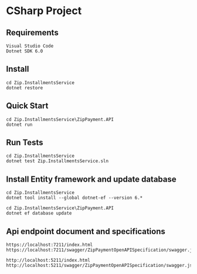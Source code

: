 # CSharp Project

## Requirements
```
Visual Studio Code
Dotnet SDK 6.0
```

## Install
```
cd Zip.InstallmentsService
dotnet restore
```

## Quick Start
```
cd Zip.InstallmentsService\ZipPayment.API
dotnet run
```

## Run Tests
```
cd Zip.InstallmentsService
dotnet test Zip.InstallmentsService.sln
```

## Install Entity framework and update database
```
cd Zip.InstallmentsService
dotnet tool install --global dotnet-ef --version 6.*

cd Zip.InstallmentsService\ZipPayment.API
dotnet ef database update
```

## Api endpoint document and specifications
```
https://localhost:7211/index.html
https://localhost:7211/swagger/ZipPaymentOpenAPISpecification/swagger.json

http://localhost:5211/index.html
http://localhost:5211/swagger/ZipPaymentOpenAPISpecification/swagger.json
```
